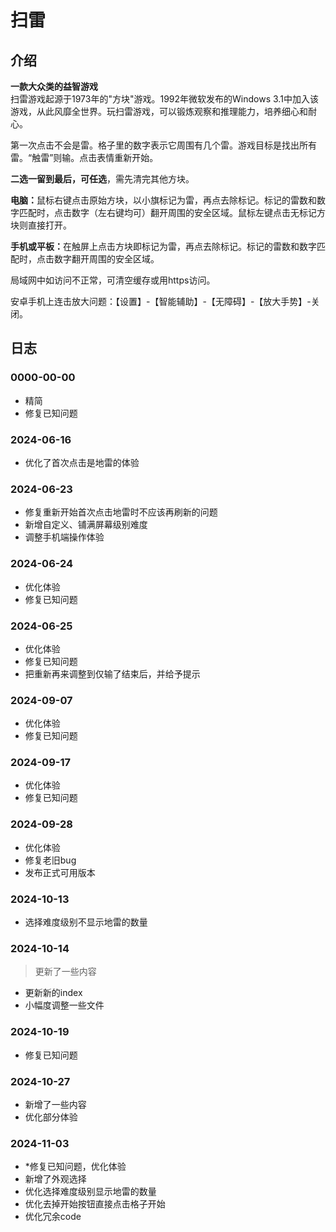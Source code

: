 # 扫雷

## 介绍

**一款大众类的益智游戏**  
扫雷游戏起源于1973年的"方块"游戏。1992年微软发布的Windows 3.1中加入该游戏，从此风靡全世界。玩扫雷游戏，可以锻炼观察和推理能力，培养细心和耐心。


第一次点击不会是雷。格子里的数字表示它周围有几个雷。游戏目标是找出所有雷。“触雷”则输。点击表情重新开始。

<b>二选一留到最后，可任选</b>，需先清完其他方块。

<b>电脑：</b>鼠标右键点击原始方块，以小旗标记为雷，再点去除标记。标记的雷数和数字匹配时，点击数字（左右键均可）翻开周围的安全区域。鼠标左键点击无标记方块则直接打开。

<b>手机或平板：</b>在触屏上点击方块即标记为雷，再点去除标记。标记的雷数和数字匹配时，点击数字翻开周围的安全区域。


局域网中如访问不正常，可清空缓存或用https访问。

安卓手机上连击放大问题：【设置】-【智能辅助】-【无障碍】-【放大手势】-关闭。

<!--苹果：【设置】-【通用】-【辅助功能】-【缩放】-关闭。-->


## 日志

### 0000-00-00
   - 精简
   - 修复已知问题

### 2024-06-16
   + 优化了首次点击是地雷的体验

### 2024-06-23
   + 修复重新开始首次点击地雷时不应该再刷新的问题
   + 新增自定义、铺满屏幕级别难度
   + 调整手机端操作体验

### 2024-06-24
   + 优化体验
   + 修复已知问题

### 2024-06-25
   + 优化体验
   + 修复已知问题
   + 把重新再来调整到仅输了结束后，并给予提示

### 2024-09-07
   + 优化体验
   + 修复已知问题

### 2024-09-17
   + 优化体验
   + 修复已知问题
   
### 2024-09-28
   + 优化体验
   + 修复老旧bug
   + 发布正式可用版本

### 2024-10-13
   - 选择难度级别不显示地雷的数量

### 2024-10-14
   > 更新了一些内容
   + 更新新的index
   + 小幅度调整一些文件

### 2024-10-19
   + 修复已知问题

### 2024-10-27
   + 新增了一些内容
   + 优化部分体验

### 2024-11-03
   + *修复已知问题，优化体验
   + 新增了外观选择
   + 优化选择难度级别显示地雷的数量
   + 优化去掉开始按钮直接点击格子开始
   + 优化冗余code